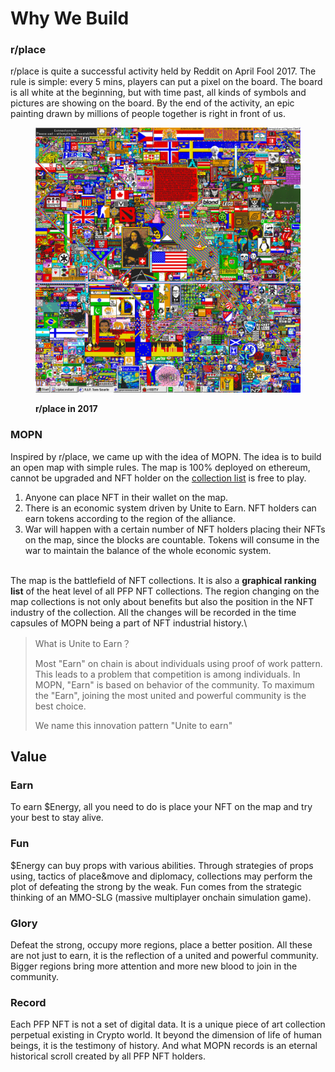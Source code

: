 # Why We Build

### r/place

r/place is quite a successful activity held by Reddit on April Fool 2017. The rule is simple: every 5 mins, players can put a pixel on the board. The board is all white at the beginning, but with time past, all kinds of symbols and pictures are showing on the board. By the end of the activity, an epic painting drawn by millions of people together is right in front of us.

<figure><img src=".gitbook/assets/r-place-2017.png" alt=""><figcaption><p><strong>r/place in 2017</strong></p></figcaption></figure>

### MOPN

Inspired by r/place, we came up with the idea of MOPN. The idea is to build an open map with simple rules. The map is 100% deployed on ethereum, cannot be upgraded and NFT holder on the [collection list](economic-system/pass/community-governance.md) is free to play.

1. Anyone can place NFT in their wallet on the map.
2. There is an economic system driven by Unite to Earn. NFT holders can earn tokens according to the region of the alliance.
3. War will happen with a certain number of NFT holders placing their NFTs on the map, since the blocks are countable. Tokens will consume in the war to maintain the balance of the whole economic system.

\
The map is the battlefield of NFT collections. It is also a **graphical ranking list** of the heat level of all PFP NFT collections. The region changing on the map collections is not only about benefits but also the position in the NFT industry of the collection. All the changes will be recorded in the time capsules of MOPN being a part of NFT industrial history.\


> What is Unite to Earn？
>
> Most "Earn" on chain is about individuals using proof of work pattern. This leads to a problem that competition is among individuals. In MOPN, "Earn" is based on behavior of the community. To maximum the "Earn", joining the most united and powerful community is the best choice.
>
> We name this innovation pattern "Unite to earn"

## Value

### Earn

To earn $Energy, all you need to do is place your NFT on the map and try your best to stay alive.

### Fun

$Energy can buy props with various abilities. Through strategies of props using, tactics of place\&move and diplomacy, collections may perform the plot of defeating the strong by the weak. Fun comes from the strategic thinking of an MMO-SLG (massive multiplayer onchain simulation game).

### Glory

Defeat the strong, occupy more regions, place a better position. All these are not just to earn, it is the reflection of a united and powerful community. Bigger regions bring more attention and more new blood to join in the community.

### Record

Each PFP NFT is not a set of digital data. It is a unique piece of art collection perpetual existing in Crypto world. It beyond the dimension of life of human beings, it is the testimony of history. And what MOPN records is an eternal historical scroll created by all PFP NFT holders.
